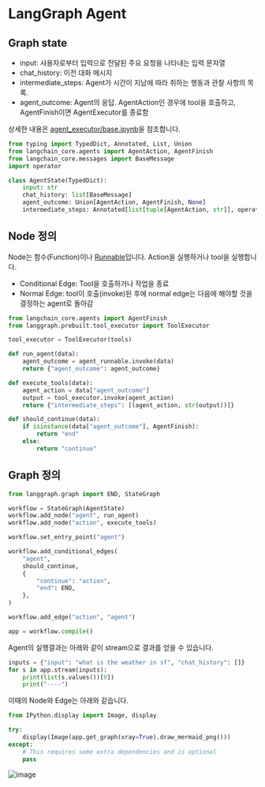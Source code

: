# LangGraph Agent

## Graph state

- input: 사용자로부터 입력으로 전달된 주요 요청을 나타내는 입력 문자열
- chat_history: 이전 대화 메시지
- intermediate_steps: Agent가 시간이 지남에 따라 취하는 행동과 관찰 사항의 목록.
- agent_outcome: Agent의 응답. AgentAction인 경우에 tool을 호출하고, AgentFinish이면 AgentExecutor를 종료함

상세한 내용은 [agent_executor/base.ipynb](https://github.com/langchain-ai/langgraph/blob/main/examples/agent_executor/base.ipynb)을 참조합니다.

```python
from typing import TypedDict, Annotated, List, Union
from langchain_core.agents import AgentAction, AgentFinish
from langchain_core.messages import BaseMessage
import operator

class AgentState(TypedDict):
    input: str
    chat_history: list[BaseMessage]
    agent_outcome: Union[AgentAction, AgentFinish, None]
    intermediate_steps: Annotated[list[tuple[AgentAction, str]], operator.add]
```

## Node 정의

Node는 함수(Function)이나 [Runnable](https://python.langchain.com/v0.1/docs/expression_language/interface/)입니다. Action을 실행하거나 tool을 실행합니다. 

- Conditional Edge: Tool을 호출하거나 작업을 종료
- Normal Edge: tool이 호출(invoke)된 후에 normal edge는 다음에 해야할 것을 결정하는 agent로 돌아감

```python
from langchain_core.agents import AgentFinish
from langgraph.prebuilt.tool_executor import ToolExecutor

tool_executor = ToolExecutor(tools)

def run_agent(data):
    agent_outcome = agent_runnable.invoke(data)
    return {"agent_outcome": agent_outcome}

def execute_tools(data):
    agent_action = data["agent_outcome"]
    output = tool_executor.invoke(agent_action)
    return {"intermediate_steps": [(agent_action, str(output))]}

def should_continue(data):
    if isinstance(data["agent_outcome"], AgentFinish):
        return "end"
    else:
        return "continue"
```

## Graph 정의

```python
from langgraph.graph import END, StateGraph

workflow = StateGraph(AgentState)
workflow.add_node("agent", run_agent)
workflow.add_node("action", execute_tools)

workflow.set_entry_point("agent")

workflow.add_conditional_edges(
    "agent",
    should_continue,
    {
        "continue": "action",
        "end": END,
    },
)

workflow.add_edge("action", "agent")

app = workflow.compile()
```

Agent의 실행결과는 아래와 같이 stream으로 결과를 얻을 수 있습니다.

```python
inputs = {"input": "what is the weather in sf", "chat_history": []}
for s in app.stream(inputs):
    print(list(s.values())[0])
    print("----")
```

이때의 Node와 Edge는 아래와 같습니다. 

```python
from IPython.display import Image, display

try:
    display(Image(app.get_graph(xray=True).draw_mermaid_png()))
except:
    # This requires some extra dependencies and is optional
    pass
```

![image](https://github.com/kyopark2014/llm-agent/assets/52392004/d43b1f81-7d5d-4bad-abe9-f7c91acb181a)
